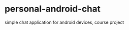 personal-android-chat
=====================

simple chat application for android devices, course project
